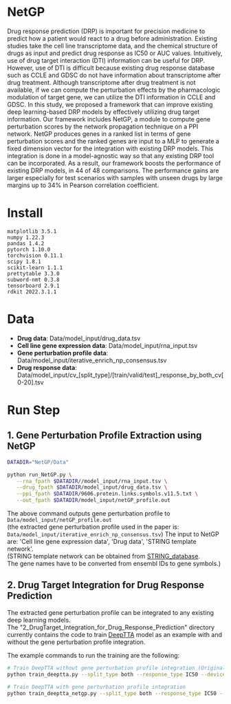 # NetGP
Drug response prediction (DRP) is important for precision medicine to predict how a patient would react to a drug before administration. Existing studies take the cell line transcriptome data, and the chemical structure of drugs as input and predict drug response as IC50 or AUC values. Intuitively, use of drug target interaction (DTI) information can be useful for DRP. However, use of DTI is difficult because existing drug response database such as CCLE and GDSC do not have information about transcriptome after drug treatment. Although transcriptome after drug treatment is not available, if we can compute the perturbation effects by the pharmacologic modulation of target gene, we can utilize the DTI information in CCLE and GDSC. In this study, we proposed a framework that can improve existing deep learning-based DRP models by effectively utilizing drug target information. Our framework includes NetGP, a module to compute gene perturbation scores by the network propagation technique on a PPI network. NetGP produces genes in a ranked list in terms of gene perturbation scores and the ranked genes are input to a MLP to generate a fixed dimension vector for the integration with existing DRP models. This integration is done in a model-agnostic way so that any existing DRP tool can be incorporated. As a result, our framework boosts the performance of existing DRP models, in 44 of 48 comparisons. The performance gains are larger especially for test scenarios with samples with unseen drugs by large margins up to 34% in Pearson correlation coefficient.

# Install
```
matplotlib 3.5.1  
numpy 1.22.3  
pandas 1.4.2  
pytorch 1.10.0  
torchvision 0.11.1  
scipy 1.8.1  
scikit-learn 1.1.1  
prettytable 3.3.0  
subword-nmt 0.3.8  
tensorboard 2.9.1  
rdkit 2022.3.1.1  
```

# Data
 * __Drug data__: Data/model_input/drug_data.tsv
 * __Cell line gene expression data__: Data/model_input/rna_input.tsv
 * __Gene perturbation profile data__: Data/model_input/iterative_enrich_np_consensus.tsv
 * __Drug response data__: Data/model_input/cv_[split_type]/[train/valid/test]_response_by_both_cv[0-20].tsv
 
 # Run Step
 ## 1. Gene Perturbation Profile Extraction using NetGP
 
 ```bash
 DATADIR="NetGP/Data"
 
 python run_NetGP.py \
    --rna_fpath $DATADIR//model_input/rna_input.tsv \
    --drug_fpath $DATADIR/model_input/drug_data.tsv \
    --ppi_fpath $DATADIR/9606.protein.links.symbols.v11.5.txt \
    --out_fpath $DATADIR/model_input/netGP_profile.out
```
The above command outputs gene perturbation profile to `Data/model_input/netGP_profile.out`  
(the extracted gene perturbation profile used in the paper is: `Data/model_input/iterative_enrich_np_consensus.tsv`)
The input to NetGP are: 'Cell line gene expression data', 'Drug data', 'STRING template network'.  
(STRING template network can be obtained from [STRING_database](https://string-db.org/cgi/download?sessionId=bJ9NZpNP7Bn4&species_text=Homo+sapiens).  
The gene names have to be converted from ensembl IDs to gene symbols.)

 
 ## 2. Drug Target Integration for Drug Response Prediction
 The extracted gene perturbation profile can be integrated to any existing deep learning models.  
 The "2_DrugTarget_Integration_for_Drug_Response_Prediction" directory currently contains the code to train [DeepTTA](https://academic.oup.com/bib/article/23/3/bbac100/6554594) model as an example with and without the gene perturbation profile integration.  
 
 The example commands to run the training are the following:
 ```bash
 # Train DeepTTA without gene perturbation profile integration (Original model)
 python train_deeptta.py --split_type both --response_type IC50 --device 0
 
 # Train DeepTTA with gene perturbation profile integration
 python train_deeptta_netgp.py --split_type both --response_type IC50 --device 0

 ```
 
 
